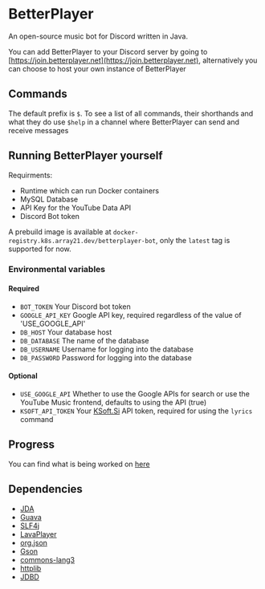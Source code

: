 # BetterPlayer
An open-source music bot for Discord written in Java.

You can add BetterPlayer to your Discord server by going to [https://join.betterplayer.net](https://join.betterplayer.net), alternatively you can choose to host your own instance of BetterPlayer 

## Commands
The default prefix is `$`. To see a list of all commands, their shorthands and what they do use `$help` in a channel where BetterPlayer can send and receive messages

## Running BetterPlayer  yourself
Requirments:
- Runtime which can run Docker containers
- MySQL Database
- API Key for the YouTube Data API
- Discord Bot token

A prebuild image is available at `docker-registry.k8s.array21.dev/betterplayer-bot`, only the `latest` tag is supported for now.

### Environmental variables
#### Required
- `BOT_TOKEN` Your Discord bot token  
- `GOOGLE_API_KEY` Google API key, required regardless of the value of 'USE_GOOGLE_API'  
- `DB_HOST` Your database host  
- `DB_DATABASE` The name of the database  
- `DB_USERNAME` Username for logging into the database  
- `DB_PASSWORD` Password for logging into the database  

#### Optional
- `USE_GOOGLE_API` Whether to use the Google APIs for search or use the YouTube Music frontend, defaults to using the API (true)
- `KSOFT_API_TOKEN` Your [KSoft.Si](https://api.ksoft.si/) API token, required for using the `lyrics` command

## Progress
You can find what is being worked on [here](https://trello.com/b/2n8vzaSp/betterplayer)

## Dependencies
- [JDA](https://github.com/DV8FromTheWorld/JDA)
- [Guava](https://github.com/google/guava)
- [SLF4j](https://github.com/qos-ch/slf4j)
- [LavaPlayer](https://github.com/sedmelluq/lavaplayer)
- [org.json](https://mvnrepository.com/artifact/org.json/json)
- [Gson](https://github.com/google/gson)
- [commons-lang3](https://commons.apache.org/proper/commons-lang/)
- [httplib](https://github.com/TheDutchMC/HttpLib)
- [JDBD](https://github.com/TheDutchMC/JDBD)

